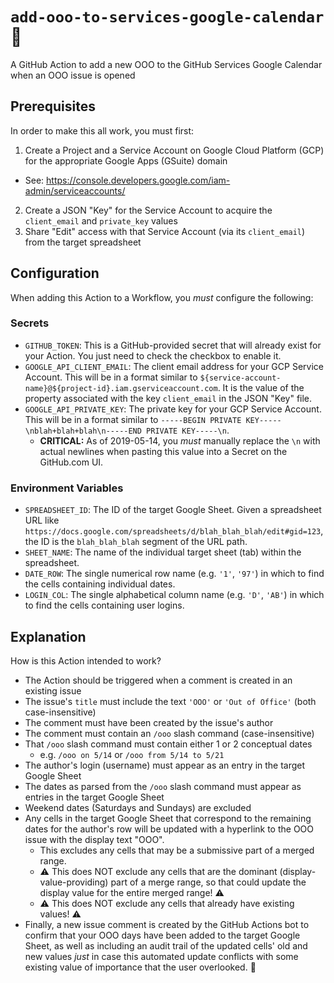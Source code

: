 # `add-ooo-to-services-google-calendar` :calendar:
A GitHub Action to add a new OOO to the GitHub Services Google Calendar when an OOO issue is opened

## Prerequisites

In order to make this all work, you must first:

1. Create a Project and a Service Account on Google Cloud Platform (GCP) for the appropriate Google Apps (GSuite) domain
  - See: https://console.developers.google.com/iam-admin/serviceaccounts/
2. Create a JSON "Key" for the Service Account to acquire the `client_email` and `private_key` values
3. Share "Edit" access with that Service Account (via its `client_email`) from
the target spreadsheet

## Configuration

When adding this Action to a Workflow, you _must_ configure the following:

### Secrets

- `GITHUB_TOKEN`: This is a GitHub-provided secret that will already exist for your Action. You just need to check the checkbox to enable it.
- `GOOGLE_API_CLIENT_EMAIL`: The client email address for your GCP Service Account. This will be in a format similar to `${service-account-name}@${project-id}.iam.gserviceaccount.com`. It is the value of the property associated with the key `client_email` in the JSON "Key" file.
- `GOOGLE_API_PRIVATE_KEY`: The private key for your GCP Service Account. This will be in a format similar to `-----BEGIN PRIVATE KEY-----\nblah+blah+blah\n-----END PRIVATE KEY-----\n`.
  - **CRITICAL:** As of 2019-05-14, you _must_ manually replace the `\n` with actual newlines when pasting this value into a Secret on the GitHub.com UI.

### Environment Variables

- `SPREADSHEET_ID`: The ID of the target Google Sheet. Given a spreadsheet URL like `https://docs.google.com/spreadsheets/d/blah_blah_blah/edit#gid=123`, the ID is the `blah_blah_blah` segment of the URL path.
- `SHEET_NAME`: The name of the individual target sheet (tab) within the spreadsheet.
- `DATE_ROW`: The single numerical row name (e.g. `'1'`, `'97'`) in which to find the cells containing individual dates.
- `LOGIN_COL`: The single alphabetical column name (e.g. `'D'`, `'AB'`) in which to find the cells containing user logins.

## Explanation

How is this Action intended to work?

- The Action should be triggered when a comment is created in an existing issue
- The issue's `title` must include the text `'OOO'` or `'Out of Office'` (both case-insensitive)
- The comment must have been created by the issue's author
- The comment must contain an `/ooo` slash command (case-insensitive)
- That `/ooo` slash command must contain either 1 or 2 conceptual dates
  - e.g. `/ooo on 5/14` or `/ooo from 5/14 to 5/21`
- The author's login (username) must appear as an entry in the target Google Sheet
- The dates as parsed from the `/ooo` slash command must appear as entries in the target Google Sheet
- Weekend dates (Saturdays and Sundays) are excluded
- Any cells in the target Google Sheet that correspond to the remaining dates for the author's row will be updated with a hyperlink to the OOO issue with the display text "OOO".
  - This excludes any cells that may be a submissive part of a merged range.
  - :warning: This does NOT exclude any cells that are the dominant (display-value-providing) part of a merge range, so that could update the display value for the entire merged range! :warning:
  - :warning: This does NOT exclude any cells that already have existing values! :warning:
- Finally, a new issue comment is created by the GitHub Actions bot to confirm that your OOO days have been added to the target Google Sheet, as well as including an audit trail of the updated cells' old and new values _just_ in case this automated update conflicts with some existing value of importance that the user overlooked. :grimacing:
